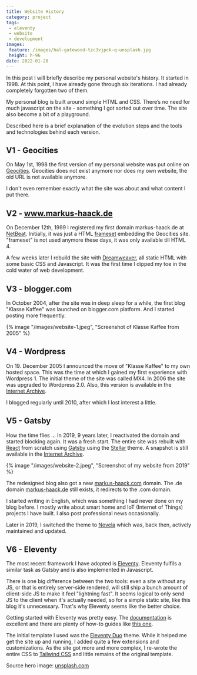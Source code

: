 ```yaml
---
title: Website History
category: project
tags:
 - eleventy
 - website
 - development
images:
 feature: /images/hal-gatewood-tzc3vjpck-q-unsplash.jpg
 height: h-96
date: 2022-01-20
---
```


In this post I will briefly describe my personal website's history. It started in 1998. At this point, I have already gone through six iterations. I had already completely forgotten two of them.

My personal blog is built around simple HTML and CSS. There’s no need for much javascript on the site - something I got sorted out over time. The site also become a bit of a playground.

Described here is a brief explanation of the evolution steps and the tools and technologies behind each version.

## V1 - Geocities

On May 1st, 1998 the first version of my personal website was put online on [Geocities](https://en.wikipedia.org/wiki/Yahoo!_GeoCities). Geocities does not exist anymore nor does my own website, the old URL is not available anymore.

I don't even remember exactly what the site was about and what content I put there.

## V2 - www.markus-haack.de

On December 12th, 1999 I registered my first domain markus-haack.de at [NetBeat](http://www.netbeat.de/). Initially, it was just a HTML [frameset](https://www.w3schools.com/tags/tag_frameset.asp) embedding the Geocities site. "frameset" is not used anymore these days, it was only available till HTML 4.

A few weeks later I rebuild the site with [Dreamweaver](https://www.adobe.com/products/dreamweaver.html), all static HTML with some basic CSS and Javascript. It was the first time I dipped my toe in the cold water of web development.

## V3 - blogger.com

In October 2004, after the site was in deep sleep for a while, the first blog "Klasse Kaffee" was launched on blogger.com platform. And I started posting more frequently.

{% image "/images/website-1.jpeg", "Screenshot of Klasse Kaffee from 2005" %}

## V4 - Wordpress

On 19. December 2005 I announced the move of "Klasse Kaffee" to my own hosted space. This was the time at which I gained my first experience with Wordpress 1. The initial theme of the site was called MX4. In 2006 the site was upgraded to Wordpress 2.0. Also, this version is available in the [Internet Archive](https://web.archive.org/web/20120416105640/http://haagi.de/).

I blogged regularly until 2010, after which I lost interest a little.

## V5 - Gatsby

How the time flies ... In 2019, 9 years later, I reactivated the domain and started blocking again. It was a fresh start. The entire site was rebuilt with [React](https://reactjs.org/) from scratch using [Gatsby](https://www.gatsbyjs.com/) using the [Stellar](https://github.com/codebushi/gatsby-starter-stellar) theme. A snapshot is still available in the [Internet Archive](https://web.archive.org/web/20190108060741/https://www.markus-haack.com/).

{% image "/images/website-2.jpeg", "Screenshot of my website from 2019" %}

The redesigned blog also got a new [markus-haack.com](https://markus-haack.com) domain. The .de domain [markus-haack.de](http://www.markus-haack.de) still exists, it redirects to the .com domain.

I started writing in English, which was something I had never done on my blog before. I mostly write about smart home and IoT (Internet of Things) projects I have built. I also post professional news occasionally.

Later in 2019, I switched the theme to [Novela](https://novela.narative.co/) which was, back then, actively maintained and updated.

## V6 - Eleventy

The most recent framework I have adopted is [Eleventy](https://11ty.dev/). Eleventy fulfils a similar task as Gatsby and is also implemented in Javascript.

There is one big difference between the two tools: even a site without any JS, or that is entirely server-side rendered, will still ship a bunch amount of client-side JS to make it feel "lightning fast". It seems logical to only send JS to the client when it's actually needed, so for a simple static site, like this blog it's unnecessary. That's why Eleventy seems like the better choice.

Getting started with Eleventy was pretty easy. The [documentation](https://www.11ty.dev/docs/) is excellent and there are plenty of how-to guides like [this one](https://css-irl.info/from-gatsby-to-eleventy/).

The initial template I used was the [Eleventy Duo](https://github.com/yinkakun/eleventy-duo) theme. While it helped me get the site up and running, I added quite a few extensions and customizations. As the site got more and more complex, I re-wrote the entire CSS to [Tailwind CSS](https://tailwindcss.com/) and little remains of the original template.

<github-badge repo="mhaack/mh-site"></github-badge>

Source hero image: [unsplash.com](https://unsplash.com/photos/tZc3vjPCk-Q)
